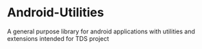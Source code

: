 # Android-Utilities
A general purpose library for android applications with utilities and extensions intended for TDS project
